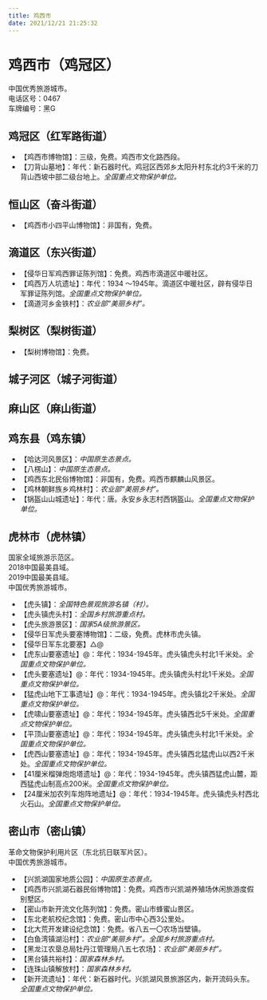 ```yaml
---
title: 鸡西市  
date: 2021/12/21 21:25:32  
---
```

  
# 鸡西市（鸡冠区）  
中国优秀旅游城市。  
电话区号：0467  
车牌编号：黑G  

## 鸡冠区（红军路街道）  
* 【鸡西市博物馆】：三级，免费。鸡西市文化路西段。  
* 【刀背山墓地】：年代：新石器时代。鸡冠区西郊乡太阳升村东北约3千米的刀背山西坡中部二级台地上。*全国重点文物保护单位。*  

## 恒山区（奋斗街道）  
* 【鸡西市小四平山博物馆】：非国有，免费。  

## 滴道区（东兴街道）  
* 【侵华日军鸡西罪证陈列馆】：免费。鸡西市滴道区中暖社区。  
* 【鸡西万人坑遗址】：年代：1934 ～1945年。滴道区中暖社区，辟有侵华日军罪证陈列馆。*全国重点文物保护单位。*  
* 【滴道河乡金铁村】：*农业部“美丽乡村”。*  

## 梨树区（梨树街道）  
* 【梨树博物馆】：免费。  

## 城子河区（城子河街道）  

## 麻山区（麻山街道）  

## 鸡东县（鸡东镇）  
* 【哈达河风景区】：*中国原生态景点。*  
* 【八楞山】：*中国原生态景点。*  
* 【鸡西东北民俗博物馆】：非国有，免费。鸡西市麒麟山风景区。  
* 【鸡林朝鲜族乡鸡林村】：*农业部“美丽乡村”。*  
* 【锅盔山山城遗址】：年代：唐。永安乡永志村西锅盔山。*全国重点文物保护单位。*  

## 虎林市（虎林镇）  
国家全域旅游示范区。  
2018中国最美县域。  
2019中国最美县域。  
中国优秀旅游城市。  
* 【虎头镇】：*全国特色景观旅游名镇（村）。*  
* 【虎头镇虎头村】：*全国乡村旅游重点村。*  
* 【虎头旅游景区】：*国家5A级旅游景区。*  
* 【侵华日军虎头要塞博物馆】：二级，免费。虎林市虎头镇。  
* 【侵华日军东北要塞】△@  
* 【虎东山要塞遗址】@：年代：1934-1945年。虎头镇虎头村北1千米处。*全国重点文物保护单位。*  
* 【虎头要塞遗址】@：年代：1934-1945年。虎头镇虎头村北1千米处。*全国重点文物保护单位。*  
* 【猛虎山地下工事遗址】@：年代：1934-1945年。虎头镇北2千米处。*全国重点文物保护单位。*  
* 【虎啸山要塞遗址】@：年代：1934-1945年。虎头镇西北5千米处。*全国重点文物保护单位。*  
* 【平顶山要塞遗址】@：年代：1934-1945年。虎头镇虎头村北1千米处。*全国重点文物保护单位。*  
* 【虎西山要塞遗址】@：年代：1934-1945年。虎头镇西北猛虎山以西2千米处。*全国重点文物保护单位。*  
* 【41厘米榴弹炮炮塔遗址】@：年代：1934-1945年。虎头镇西猛虎山麓，距西猛虎山制高点200米。*全国重点文物保护单位。*  
* 【24厘米加农列车炮阵地遗址】@：年代：1934-1945年。虎头镇虎头村西北火石山。*全国重点文物保护单位。*  
  
## 密山市（密山镇）  
革命文物保护利用片区（东北抗日联军片区）。  
中国优秀旅游城市。  
* 【兴凯湖国家地质公园】：*中国原生态景点。*  
* 【鸡西市兴凯湖石器民俗博物馆】：免费。鸡西市兴凯湖养殖场休闲旅游度假别墅区。  
* 【密山市新开流文化陈列馆】：免费。密山市蜂蜜山景区。  
* 【东北老航校纪念馆】：免费。密山市中心西3公里处。  
* 【北大荒开发建设纪念馆】：免费。省八五一〇农场当壁镇。  
* 【白鱼湾镇湖沿村】：*农业部“美丽乡村”。全国乡村旅游重点村。*  
* 【黑龙江农垦总局牡丹江管理局八五七农场】：*农业部“美丽乡村”。*  
* 【黑台镇共裕村】：*国家森林乡村。*  
* 【连珠山镇解放村】：*国家森林乡村。*  
* 【新开流遗址】：年代：新石器时代。兴凯湖风景旅游区内，新开流码头东。*全国重点文物保护单位。*  